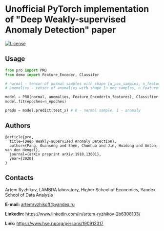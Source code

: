 # Unofficial PyTorch implementation of "Deep Weakly-supervised Anomaly Detection" paper

[![License](https://img.shields.io/badge/License-BSD%203--Clause-blue.svg)](https://opensource.org/licenses/BSD-3-Clause)


## Usage

```python
from pro import PRO
from demo import Feature_Encoder, Classifer

# normal - tensor of normal samples with shape [n_pos_samples, n_features]
# anomalies - tensor of anomalies with shape [n_neg_samples, n_features]

model = PRO(normal, anomalies, Feature_Encoder(n_features), Classifier())
model.fit(epoches=n_epoches)

preds = model.predict(test_x) # 0 - normal sample, 1 - anomaly

```


## Authors

```
@article{pro,
  title={Deep Weakly-supervised Anomaly Detection},
  author={Pang, Guansong and Shen, Chunhua and Jin, Huidong and Anton, van den Hengel},
  journal={arXiv preprint arXiv:1910.13601},
  year={2020}
}
```

## Contacts

Artem Ryzhikov, LAMBDA laboratory, Higher School of Economics, Yandex School of Data Analysis

**E-mail:** artemryzhikoff@yandex.ru

**Linkedin:** https://www.linkedin.com/in/artem-ryzhikov-2b6308103/

**Link:** https://www.hse.ru/org/persons/190912317
